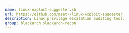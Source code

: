 ```yaml
---
name: linux-exploit-suggester.sh
url: https://github.com/mzet-/linux-exploit-suggester
description: Linux privilege escalation auditing tool.
group: blackarch blackarch-recon
---
```

